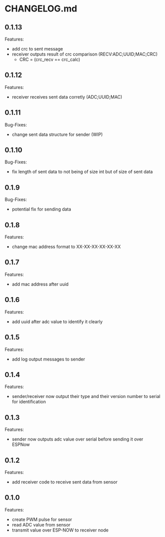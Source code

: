 # CHANGELOG.md

## 0.1.13

Features:

  - add crc to sent message
  - receiver outputs result of crc comparison (RECV:ADC;UUID;MAC;CRC)
    - CRC = (crc_recv == crc_calc)

## 0.1.12

Features:

  - receiver receives sent data corretly (ADC;UUID;MAC)

## 0.1.11

Bug-Fixes:

  - change sent data structure for sender (WIP)

## 0.1.10

Bug-Fixes:

  - fix length of sent data to not being of size int but of size of sent data

## 0.1.9

Bug-Fixes:

  - potential fix for sending data

## 0.1.8

Features:

  - change mac address format to XX-XX-XX-XX-XX-XX

## 0.1.7

Features:

  - add mac address after uuid

## 0.1.6

Features:

  - add uuid after adc value to identify it clearly

## 0.1.5

Features:

  - add log output messages to sender

## 0.1.4

Features:

  - sender/receiver now output their type and their version number to serial for identification

## 0.1.3

Features:

  - sender now outputs adc value over serial before sending it over ESPNow

## 0.1.2

Features:

  - add receiver code to receive sent data from sensor

## 0.1.0

Features:

  - create PWM pulse for sensor
  - read ADC value from sensor
  - transmit value over ESP-NOW to receiver node
